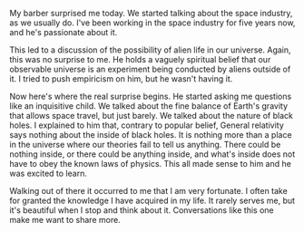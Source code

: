 My barber surprised me today.
We started talking about the space industry,
as we usually do.
I've been working in the space industry for five years now,
and he's passionate about it.

This led to a discussion of the possibility of alien life in our universe.
Again, this was no surprise to me.
He holds a vaguely spiritual belief that our observable universe is an experiment being conducted by aliens outside of it.
I tried to push empiricism on him, but he wasn't having it.

Now here's where the real surprise begins.
He started asking me questions like an inquisitive child.
We talked about the fine balance of Earth's gravity that allows space travel, but just barely.
We talked about the nature of black holes.
I explained to him that, contrary to popular belief,
General relativity says nothing about the inside of black holes.
It is nothing more than a place in the universe where our theories fail to tell us anything.
There could be nothing inside,
or there could be anything inside,
and what's inside does not have to obey the known laws of physics.
This all made sense to him and he was excited to learn.

Walking out of there it occurred to me that I am very fortunate.
I often take for granted the knowledge I have acquired in my life.
It rarely serves me, but it's beautiful when I stop and think about it.
Conversations like this one make me want to share more.
